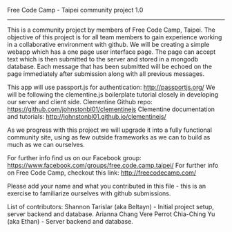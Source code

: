 Free Code Camp  - Taipei community project 1.0
__________________________________________

This is a community project by members of Free Code Camp, Taipei. The objective of this project is for all team members to gain experience working in a collaborative environment with github.
We will be creating a simple webapp which has a one page user interface page.
The page can accept text which is then submitted to the server and stored in a mongodb database.  Each message that has been submitted will be echoed on the page immediately after submission along with all previous messages.

This app will use passport.js for authentication: http://passportjs.org/
We will be following the clementine.js boilerplate tutorial closely in developing our server and client side.
Clementine Github repo: https://github.com/johnstonbl01/clementinejs
Clementine documentation and tutorials: http://johnstonbl01.github.io/clementinejs/

As we progress with this project we will upgrade it into a fully functional community site, using as few outside frameworks as we can to build as much as we can ourselves.

For further info find us on our Facebook group: https://www.facebook.com/groups/free.code.camp.taipei/
For further info on Free Code Camp, checkout this link: http://freecodecamp.com/

Please add your name and what you contributed in this file - this is an exercise to familiarize ourselves with github submissions.


List of contributors: 
Shannon Tarislar (aka Beltayn) - Initial project setup, server backend and database.
Arianna Chang
Vere Perrot
Chia-Ching Yu (aka Ethan) - Server backend and database.


